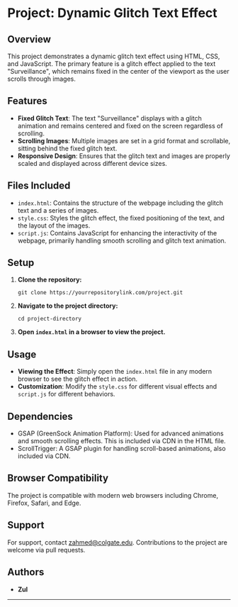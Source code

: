 # Project: Dynamic Glitch Text Effect

## Overview
This project demonstrates a dynamic glitch text effect using HTML, CSS, and JavaScript. The primary feature is a glitch effect applied to the text "Surveillance", which remains fixed in the center of the viewport as the user scrolls through images.

## Features
- **Fixed Glitch Text**: The text "Surveillance" displays with a glitch animation and remains centered and fixed on the screen regardless of scrolling.
- **Scrolling Images**: Multiple images are set in a grid format and scrollable, sitting behind the fixed glitch text.
- **Responsive Design**: Ensures that the glitch text and images are properly scaled and displayed across different device sizes.

## Files Included
- `index.html`: Contains the structure of the webpage including the glitch text and a series of images.
- `style.css`: Styles the glitch effect, the fixed positioning of the text, and the layout of the images.
- `script.js`: Contains JavaScript for enhancing the interactivity of the webpage, primarily handling smooth scrolling and glitch text animation.

## Setup
1. **Clone the repository:**
   ```
   git clone https://yourrepositorylink.com/project.git
   ```
2. **Navigate to the project directory:**
   ```
   cd project-directory
   ```
3. **Open `index.html` in a browser to view the project.**

## Usage
- **Viewing the Effect**: Simply open the `index.html` file in any modern browser to see the glitch effect in action.
- **Customization**: Modify the `style.css` for different visual effects and `script.js` for different behaviors.

## Dependencies
- GSAP (GreenSock Animation Platform): Used for advanced animations and smooth scrolling effects. This is included via CDN in the HTML file.
- ScrollTrigger: A GSAP plugin for handling scroll-based animations, also included via CDN.

## Browser Compatibility
The project is compatible with modern web browsers including Chrome, Firefox, Safari, and Edge.

## Support
For support, contact [zahmed@colgate.edu](mailto:zahmed@colgate.edu). Contributions to the project are welcome via pull requests.

## Authors
- **Zul**

---
